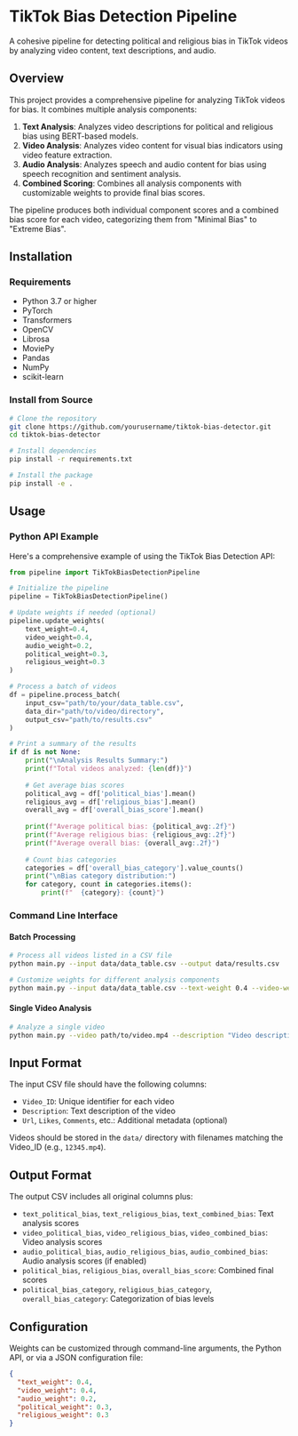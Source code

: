 # TikTok Bias Detection Pipeline

A cohesive pipeline for detecting political and religious bias in TikTok videos by analyzing video content, text descriptions, and audio.

## Overview

This project provides a comprehensive pipeline for analyzing TikTok videos for bias. It combines multiple analysis components:

1. **Text Analysis**: Analyzes video descriptions for political and religious bias using BERT-based models.
2. **Video Analysis**: Analyzes video content for visual bias indicators using video feature extraction.
3. **Audio Analysis**: Analyzes speech and audio content for bias using speech recognition and sentiment analysis.
4. **Combined Scoring**: Combines all analysis components with customizable weights to provide final bias scores.

The pipeline produces both individual component scores and a combined bias score for each video, categorizing them from "Minimal Bias" to "Extreme Bias".

## Installation

### Requirements

- Python 3.7 or higher
- PyTorch
- Transformers
- OpenCV
- Librosa
- MoviePy
- Pandas
- NumPy
- scikit-learn

### Install from Source

```bash
# Clone the repository
git clone https://github.com/yourusername/tiktok-bias-detector.git
cd tiktok-bias-detector

# Install dependencies
pip install -r requirements.txt

# Install the package
pip install -e .
```

## Usage

### Python API Example

Here's a comprehensive example of using the TikTok Bias Detection API:

```python
from pipeline import TikTokBiasDetectionPipeline

# Initialize the pipeline
pipeline = TikTokBiasDetectionPipeline()

# Update weights if needed (optional)
pipeline.update_weights(
    text_weight=0.4,
    video_weight=0.4,
    audio_weight=0.2,
    political_weight=0.3,
    religious_weight=0.3
)

# Process a batch of videos
df = pipeline.process_batch(
    input_csv="path/to/your/data_table.csv", 
    data_dir="path/to/video/directory",  
    output_csv="path/to/results.csv"
)

# Print a summary of the results
if df is not None:
    print("\nAnalysis Results Summary:")
    print(f"Total videos analyzed: {len(df)}")
    
    # Get average bias scores
    political_avg = df['political_bias'].mean()
    religious_avg = df['religious_bias'].mean()
    overall_avg = df['overall_bias_score'].mean()
    
    print(f"Average political bias: {political_avg:.2f}")
    print(f"Average religious bias: {religious_avg:.2f}")
    print(f"Average overall bias: {overall_avg:.2f}")
    
    # Count bias categories
    categories = df['overall_bias_category'].value_counts()
    print("\nBias category distribution:")
    for category, count in categories.items():
        print(f"  {category}: {count}")
```

### Command Line Interface

#### Batch Processing

```bash
# Process all videos listed in a CSV file
python main.py --input data/data_table.csv --output data/results.csv

# Customize weights for different analysis components
python main.py --input data/data_table.csv --text-weight 0.4 --video-weight 0.4 --audio-weight 0.2
```

#### Single Video Analysis

```bash
# Analyze a single video
python main.py --video path/to/video.mp4 --description "Video description text"
```

## Input Format

The input CSV file should have the following columns:

- `Video_ID`: Unique identifier for each video
- `Description`: Text description of the video
- `Url`, `Likes`, `Comments`, etc.: Additional metadata (optional)

Videos should be stored in the `data/` directory with filenames matching the Video_ID (e.g., `12345.mp4`).

## Output Format

The output CSV includes all original columns plus:

- `text_political_bias`, `text_religious_bias`, `text_combined_bias`: Text analysis scores
- `video_political_bias`, `video_religious_bias`, `video_combined_bias`: Video analysis scores
- `audio_political_bias`, `audio_religious_bias`, `audio_combined_bias`: Audio analysis scores (if enabled)
- `political_bias`, `religious_bias`, `overall_bias_score`: Combined final scores
- `political_bias_category`, `religious_bias_category`, `overall_bias_category`: Categorization of bias levels

## Configuration

Weights can be customized through command-line arguments, the Python API, or via a JSON configuration file:

```json
{
  "text_weight": 0.4,
  "video_weight": 0.4,
  "audio_weight": 0.2,
  "political_weight": 0.3,
  "religious_weight": 0.3
}
```
